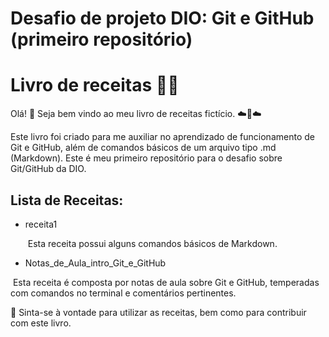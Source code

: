 # Desafio de projeto DIO: Git e GitHub (primeiro repositório) 

# Livro de receitas :man_cook:

Olá! :wave: Seja bem vindo ao meu livro de receitas fictício. :cloud::book::cloud:

Este livro foi criado para me auxiliar no aprendizado de funcionamento de Git e GitHub, além de comandos básicos de um arquivo tipo .md (Markdown).  Este é meu primeiro repositório para o desafio sobre Git/GitHub da DIO.

## **Lista de Receitas:**

- receita1

  ​	Esta receita possui alguns comandos básicos de Markdown.

- Notas_de_Aula_intro_Git_e_GitHub

​			Esta receita é composta por notas de aula sobre Git e GitHub, temperadas com comandos no terminal e comentários pertinentes.



:small_blue_diamond: Sinta-se à vontade para utilizar as receitas, bem como para contribuir com este livro.

